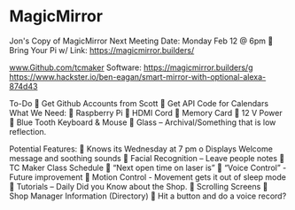 # MagicMirror
Jon's Copy of MagicMirror
Next Meeting Date:  Monday Feb 12 @ 6pm
	Bring Your Pi w/
Link: https://magicmirror.builders/

www.Github.com/tcmaker
Software:
https://magicmirror.builders/g 
https://www.hackster.io/ben-eagan/smart-mirror-with-optional-alexa-874d43

To-Do
	Get Github Accounts from Scott
	Get API Code for Calendars
What We Need:
	Raspberry Pi
	HDMI Cord
	Memory Card
	12 V Power
	Blue Tooth Keyboard & Mouse
	Glass – Archival/Something that is low reflection.

Potential Features:
	Knows its Wednesday at 7 pm
o	Displays Welcome message and soothing sounds
	Facial Recognition – Leave people notes
	TC Maker Class Schedule
	“Next open time on laser is”
	“Voice Control”  -  Future improvement
	Motion Control - Movement gets it out of sleep mode
	Tutorials – Daily Did you Know about the Shop.
	Scrolling Screens
	Shop Manager Information (Directory)
	Hit a button and do a voice record?
